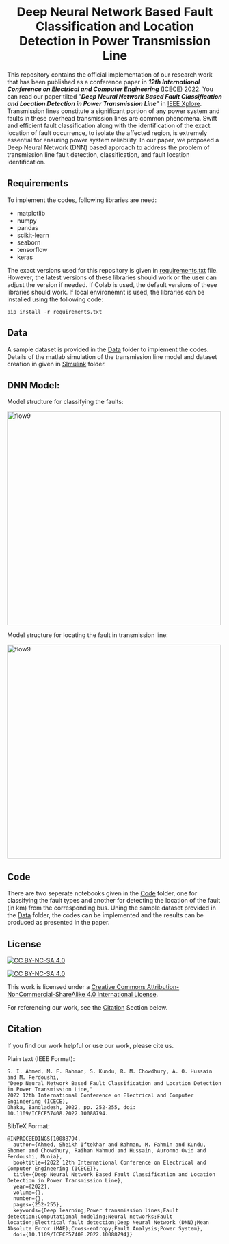 <h1 align="center">Deep Neural Network Based Fault Classification and Location Detection in Power Transmission Line</h1> 


This repository contains the official implementation of our research work that has been published as a conference paper in ***12th International Conference on Electrical and Computer Engineering*** [(ICECE)](https://icece.buet.ac.bd/) 2022. You can read our paper tilted "***Deep Neural Network Based Fault Classification and Location Detection in Power Transmission Line***" in [IEEE Xplore](https://ieeexplore.ieee.org/document/10088794). Transmission lines constitute a significant portion of any power system and faults in these overhead transmission lines are common phenomena. Swift and efficient fault classification along with the identification of the exact location of fault occurrence, to isolate the affected region, is extremely essential for ensuring power system reliability. In our paper, we proposed a Deep Neural Network (DNN) based approach to address the problem of transmission line fault detection, classification, and fault location identification. 

## Requirements 
To implement the codes, following libraries are need: 
* matplotlib
* numpy
* pandas
* scikit-learn
* seaborn
* tensorflow
* keras

The exact versions used for this repository is given in [requirements.txt](requirements.txt) file. However, the latest versions of these libraries should work or the user can adjust the version if needed. If Colab is used, the default versions of these libraries should work. If local environemnt is used, the libraries can be installed using the following code:
```
pip install -r requirements.txt
```
## Data
A sample dataset is provided in the [Data](Data) folder to implement the codes. Details of the matlab simulation of the transmission line model and dataset creation in given in [SImulink](Simulink) folder. 

## DNN Model:

Model strudture for classifying the faults:

<img src="https://github.com/Sheikh0541/ICECE-2022-DNN-For-Transmission-Line/assets/69375725/143f17fc-b8ec-48af-8ae7-638937acfb0a" alt="flow9" width="500"/>

Model structure for locating the fault in transmission line:

<img src="https://github.com/Sheikh0541/ICECE-2022-DNN-For-Transmission-Line/assets/69375725/b009aeb6-8f38-4007-9406-656780732416" alt="flow9" width="500"/>


## Code 
There are two seperate notebooks given in the [Code](Code) folder, one for classifying the fault types and another for detecting the location of the fault (in km) from the corresponding bus. Uning the sample dataset provided in the [Data](Data) folder, the codes can be implemented and the results can be produced as presented in the paper.  

## License 
[![CC BY-NC-SA 4.0][cc-by-nc-sa-shield]][cc-by-nc-sa]

[![CC BY-NC-SA 4.0][cc-by-nc-sa-image]][cc-by-nc-sa]

This work is licensed under a
[Creative Commons Attribution-NonCommercial-ShareAlike 4.0 International License][cc-by-nc-sa].

For referencing our work, see the [Citation](Citation) Section below. 

[cc-by-nc-sa]: https://spdx.org/licenses/CC-BY-NC-SA-4.0.html 
[cc-by-nc-sa-image]: https://licensebuttons.net/l/by-nc-sa/4.0/88x31.png
[cc-by-nc-sa-shield]: https://img.shields.io/badge/License-CC%20BY--NC--SA%204.0-lightgrey.svg 

## Citation 
If you find our work helpful or use our work, please cite us. 

Plain text (IEEE Format): 
```
S. I. Ahmed, M. F. Rahman, S. Kundu, R. M. Chowdhury, A. O. Hussain and M. Ferdoushi,
"Deep Neural Network Based Fault Classification and Location Detection in Power Transmission Line,"
2022 12th International Conference on Electrical and Computer Engineering (ICECE),
Dhaka, Bangladesh, 2022, pp. 252-255, doi: 10.1109/ICECE57408.2022.10088794.
```
BibTeX Format:
```
@INPROCEEDINGS{10088794,
  author={Ahmed, Sheikh Iftekhar and Rahman, M. Fahmin and Kundu, Shomen and Chowdhury, Raihan Mahmud and Hussain, Auronno Ovid and Ferdoushi, Munia},
  booktitle={2022 12th International Conference on Electrical and Computer Engineering (ICECE)}, 
  title={Deep Neural Network Based Fault Classification and Location Detection in Power Transmission Line}, 
  year={2022},
  volume={},
  number={},
  pages={252-255},
  keywords={Deep learning;Power transmission lines;Fault detection;Computational modeling;Neural networks;Fault location;Electrical fault detection;Deep Neural Network (DNN);Mean Absolute Error (MAE);Cross-entropy;Fault Analysis;Power System},
  doi={10.1109/ICECE57408.2022.10088794}}
```
